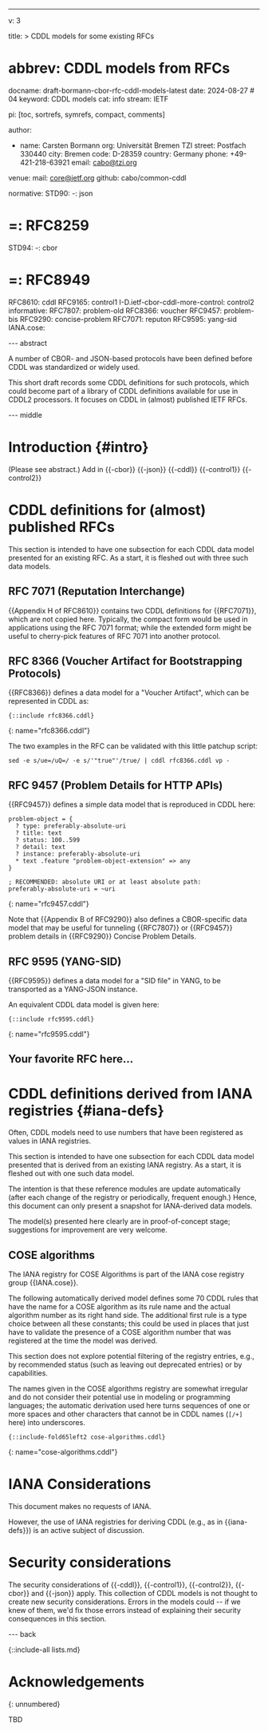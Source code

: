 ---
v: 3

title: >
  CDDL models for some existing RFCs
# abbrev: CDDL models from RFCs
docname: draft-bormann-cbor-rfc-cddl-models-latest
date: 2024-08-27 # 04
keyword: CDDL models
cat: info
stream: IETF

pi: [toc, sortrefs, symrefs, compact, comments]

author:
  - name: Carsten Bormann
    org: Universität Bremen TZI
    street: Postfach 330440
    city: Bremen
    code: D-28359
    country: Germany
    phone: +49-421-218-63921
    email: cabo@tzi.org

venue:
  mail: core@ietf.org
  github: cabo/common-cddl

normative:
  STD90:
    -: json
#    =: RFC8259
  STD94:
    -: cbor
#    =: RFC8949
  RFC8610: cddl
  RFC9165: control1
  I-D.ietf-cbor-cddl-more-control: control2
informative:
  RFC7807: problem-old
  RFC8366: voucher
  RFC9457: problem-bis
  RFC9290: concise-problem
  RFC7071: reputon
  RFC9595: yang-sid
  IANA.cose:

--- abstract

A number of CBOR- and JSON-based protocols have been defined before
CDDL was standardized or widely used.

This short draft records some CDDL definitions for such protocols,
which could become part of a library of CDDL definitions available for
use in CDDL2 processors.  It focuses on CDDL in (almost) published
IETF RFCs.

--- middle

Introduction        {#intro}
============

(Please see abstract.)
Add in {{-cbor}} {{-json}}
{{-cddl}} {{-control1}} {{-control2}}

# CDDL definitions for (almost) published RFCs

This section is intended to have one subsection for each CDDL data
model presented for an existing RFC.
As a start, it is fleshed out with three such data models.

## RFC 7071 (Reputation Interchange)

{{Appendix H of RFC8610}} contains two CDDL definitions for {{RFC7071}},
which are not copied here.
Typically, the compact form would be used in applications using the
RFC 7071 format; while the extended form might be useful to
cherry-pick features of RFC 7071 into another protocol.

## RFC 8366 (Voucher Artifact for Bootstrapping Protocols)

{{RFC8366}} defines a data model for a "Voucher Artifact", which can be
represented in CDDL as:

~~~ cddl
{::include rfc8366.cddl}
~~~
{: name="rfc8366.cddl"}

The two examples in the RFC can be validated with this little patchup
script:

~~~ shell
sed -e s/ue=/uQ=/ -e s/'"true"'/true/ | cddl rfc8366.cddl vp -
~~~

## RFC 9457 (Problem Details for HTTP APIs)

{{RFC9457}} defines a simple data model
that is reproduced in CDDL here:

~~~ cddl
problem-object = {
  ? type: preferably-absolute-uri
  ? title: text
  ? status: 100..599
  ? detail: text
  ? instance: preferably-absolute-uri
  * text .feature "problem-object-extension" => any
}

; RECOMMENDED: absolute URI or at least absolute path:
preferably-absolute-uri = ~uri
~~~
{: name="rfc9457.cddl"}

Note that {{Appendix B of RFC9290}} also defines a CBOR-specific data
model that may be useful for tunneling {{RFC7807}} or {{RFC9457}} problem details in
{{RFC9290}} Concise Problem Details.

## RFC 9595 (YANG-SID)

{{RFC9595}} defines a data model for a
"SID file" in YANG, to be transported as a YANG-JSON instance.

An equivalent CDDL data model is given here:

~~~ cddl
{::include rfc9595.cddl}
~~~
{: name="rfc9595.cddl"}

## Your favorite RFC here...

# CDDL definitions derived from IANA registries {#iana-defs}

Often, CDDL models need to use numbers that have been registered as
values in IANA registries.

This section is intended to have one subsection for each CDDL data
model presented that is derived from an existing IANA registry.
As a start, it is fleshed out with one such data model.

The intention is that these reference modules are update automatically
(after each change of the registry or periodically, frequent enough.)
Hence, this document can only present a snapshot for IANA-derived data
models.

The model(s) presented here clearly are in proof-of-concept stage;
suggestions for improvement are very welcome.

## COSE algorithms

The IANA registry for COSE Algorithms is part of the IANA cose
registry group {{IANA.cose}}.

The following automatically derived model defines some 70 CDDL rules
that have the name for a COSE algorithm as its rule name and the
actual algorithm number as its right hand side.
The additional first rule is a type choice between all these
constants; this could be used in places that just have to validate the
presence of a COSE algorithm number that was registered at the time
the model was derived.

This section does not explore potential filtering of the registry
entries, e.g., by recommended status (such as leaving out deprecated
entries) or by capabilities.

The names given in the COSE algorithms registry are somewhat irregular
and do not consider their potential use in modeling or programming
languages; the automatic derivation used here turns sequences of one
or more spaces and other characters that cannot be in CDDL names
(`[/+]` here) into underscores.

~~~ cddl
{::include-fold65left2 cose-algorithms.cddl}
~~~
{: name="cose-algorithms.cddl"}

IANA Considerations
==================

This document makes no requests of IANA.

However, the use of IANA registries for deriving CDDL (e.g., as in
{{iana-defs}}) is an active subject of discussion.




Security considerations
=======================

The security considerations of {{-cddl}}, {{-control1}}, {{-control2}}, {{-cbor}} and {{-json}} apply.
This collection of CDDL models is not thought to create new security
considerations.
Errors in the models could -- if we knew of them, we'd fix those
errors instead of explaining their security consequences in this
section.

--- back

{::include-all lists.md}

Acknowledgements
================
{: unnumbered}

TBD

